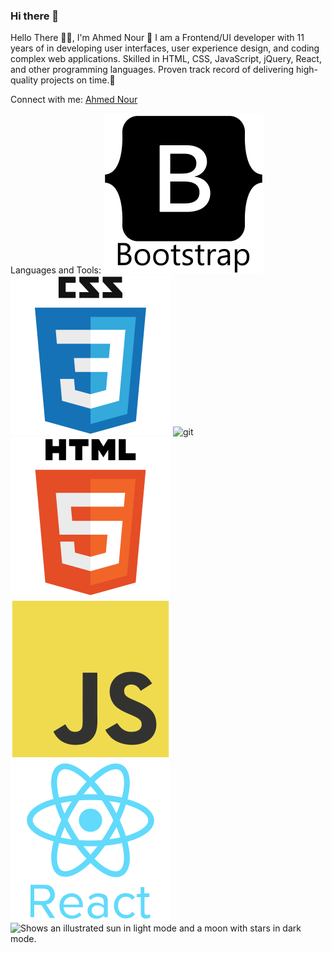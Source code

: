 ### Hi there 👋

<!--
**ahmednour/AhmedNour** is a ✨ _special_ ✨ repository because its `README.md` (this file) appears on your GitHub profile.

Here are some ideas to get you started:

- 🔭 I’m currently working on ...
- 🌱 I’m currently learning ...
- 👯 I’m looking to collaborate on ...
- 🤔 I’m looking for help with ...
- 💬 Ask me about ...
- 📫 How to reach me: ...
- 😄 Pronouns: ...
- ⚡ Fun fact: ...
-->

Hello There 🙋‍♀️, I'm Ahmed Nour 💖
I am a Frontend/UI developer with 11 years of in developing user interfaces, user experience design, and coding complex web applications. Skilled in HTML, CSS, JavaScript, jQuery, React, and other programming languages. Proven track record of delivering high-quality projects on time.💪


Connect with me:
[Ahmed Nour](https://www.linkedin.com/in/ahmed-hussein-nour/)

Languages and Tools:
![bootstrap](https://raw.githubusercontent.com/devicons/devicon/master/icons/bootstrap/bootstrap-plain-wordmark.svg) ![css3](https://raw.githubusercontent.com/devicons/devicon/master/icons/css3/css3-original-wordmark.svg) ![git](https://camo.githubusercontent.com/fbfcb9e3dc648adc93bef37c718db16c52f617ad055a26de6dc3c21865c3321d/68747470733a2f2f7777772e766563746f726c6f676f2e7a6f6e652f6c6f676f732f6769742d73636d2f6769742d73636d2d69636f6e2e737667) ![html5](https://raw.githubusercontent.com/devicons/devicon/master/icons/html5/html5-original-wordmark.svg) ![javascript](https://raw.githubusercontent.com/devicons/devicon/master/icons/javascript/javascript-original.svg)  ![react](https://raw.githubusercontent.com/devicons/devicon/master/icons/react/react-original-wordmark.svg) <picture>
  <source media="(prefers-color-scheme: dark)" srcset="https://user-images.githubusercontent.com/25423296/163456776-7f95b81a-f1ed-45f7-b7ab-8fa810d529fa.png">
  <source media="(prefers-color-scheme: light)" srcset="https://user-images.githubusercontent.com/25423296/163456779-a8556205-d0a5-45e2-ac17-42d089e3c3f8.png">
  <img alt="Shows an illustrated sun in light mode and a moon with stars in dark mode." src="https://user-images.githubusercontent.com/25423296/163456779-a8556205-d0a5-45e2-ac17-42d089e3c3f8.png" width="40" height="40"> 
</picture>

